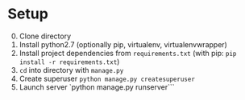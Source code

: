 # Setup

0. Clone directory
1. Install python2.7 (optionally pip, virtualenv, virtualenvwrapper)
2. Install project dependencies from `requirements.txt` (with pip: `pip install -r requirements.txt`)
3. `cd` into directory with `manage.py`
4. Create superuser `python manage.py createsuperuser`
5. Launch server `python manage.py runserver```